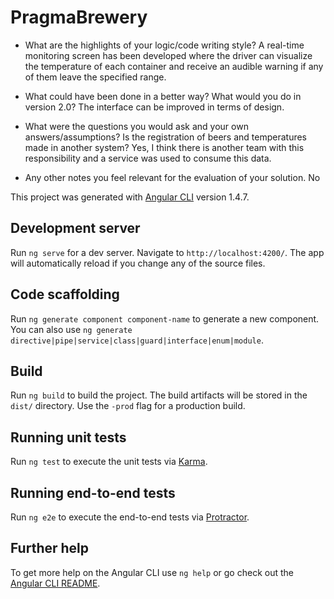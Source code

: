 # PragmaBrewery

- What are the highlights of your logic/code writing style?
A real-time monitoring screen has been developed where the driver can visualize the temperature of each container and receive an audible warning if any of them leave the specified range.

- What could have been done in a better way? What would you do in version
2.0?
The interface can be improved in terms of design.

- What were the questions you would ask and your own answers/assumptions?
Is the registration of beers and temperatures made in another system?
Yes, I think there is another team with this responsibility and a service was used to consume this data.

- Any other notes you feel relevant for the evaluation of your solution.
No


This project was generated with [Angular CLI](https://github.com/angular/angular-cli) version 1.4.7.

## Development server

Run `ng serve` for a dev server. Navigate to `http://localhost:4200/`. The app will automatically reload if you change any of the source files.

## Code scaffolding

Run `ng generate component component-name` to generate a new component. You can also use `ng generate directive|pipe|service|class|guard|interface|enum|module`.

## Build

Run `ng build` to build the project. The build artifacts will be stored in the `dist/` directory. Use the `-prod` flag for a production build.

## Running unit tests

Run `ng test` to execute the unit tests via [Karma](https://karma-runner.github.io).

## Running end-to-end tests

Run `ng e2e` to execute the end-to-end tests via [Protractor](http://www.protractortest.org/).

## Further help

To get more help on the Angular CLI use `ng help` or go check out the [Angular CLI README](https://github.com/angular/angular-cli/blob/master/README.md).
